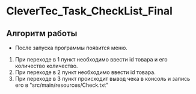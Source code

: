# CleverTec_Task_CheckList_Final

## Алгоритм работы

* После запуска программы появится меню.

1. При переходе в 1 пункт необходимо ввести id товара и его количество количество.
2. При переходе в 2 пункт необходимо ввести id товара.
3. При переходе в 3 пункт происходит вывод чека в консоль и запись его в "src/main/resources/Check.txt"


